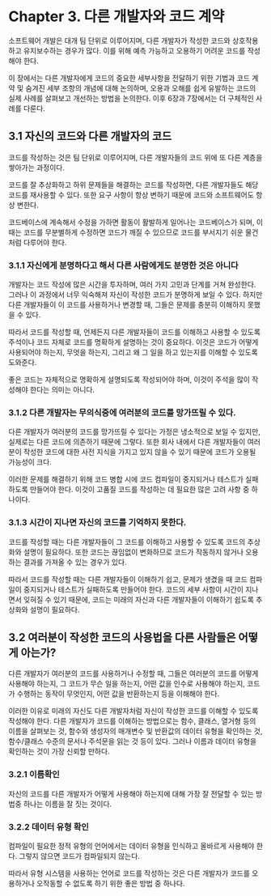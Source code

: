 # Chapter 3. 다른 개발자와 코드 계약

소프트웨어 개발은 대개 팀 단위로 이루어지며, 다른 개발자가 작성한 코드와 상호작용하고 유지보수하는 경우가 많다. 이를 위해 예측 가능하고 오용하기 어려운 코드를 작성해야 한다.

이 장에서는 다른 개발자에게 코드의 중요한 세부사항을 전달하기 위한 기법과 코드 계약 및 숨겨진 세부 조항의 개념에 대해 논의하며, 오용과 오해를 쉽게 유발하는 코드의 실제 사례를 살펴보고 개선하는 방법을 논의한다. 이후 6장과 7장에서는 더 구체적인 사례를 다룬다.

## 3.1 자신의 코드와 다른 개발자의 코드

코드를 작성하는 것은 팀 단위로 이루어지며, 다른 개발자들의 코드 위에 또 다른 계층을 쌓아가는 과정이다.

코드를 잘 추상화하고 하위 문제들을 해결하는 코드를 작성하면, 다른 개발자들도 해당 코드를 재사용할 수 있다. 또한 요구 사항이 항상 변하기 때문에 코드와 소프트웨어도 항상 변한다.

코드베이스에 계속해서 수정을 가하면 활동이 활발하게 일어나는 코드베이스가 되며, 이 때는 코드를 무분별하게 수정하면 코드가 깨질 수 있으므로 코드를 부서지기 쉬운 물건처럼 다루어야 한다.

### 3.1.1 자신에게 분명하다고 해서 다른 사람에게도 분명한 것은 아니다

개발자는 코드 작성에 많은 시간을 투자하며, 여러 가지 고민과 단계를 거쳐 완성한다. 그러나 이 과정에서 너무 익숙해져 자신이 작성한 코드가 분명하게 보일 수 있다. 하지만 다른 개발자들이 이 코드를 사용하거나 변경할 때, 그들은 문제를 충분히 이해하지 못했을 수 있다.

따라서 코드를 작성할 때, 언제든지 다른 개발자들이 코드를 이해하고 사용할 수 있도록 주석이나 코드 자체로 코드를 명확하게 설명하는 것이 중요하다. 이것은 코드가 어떻게 사용되어야 하는지, 무엇을 하는지, 그리고 왜 그 일을 하고 있는지를 이해할 수 있도록 도와준다.

좋은 코드는 자체적으로 명확하게 설명되도록 작성되어야 하며, 이것이 주석을 많이 작성해야 한다는 의미는 아니다.

### 3.1.2 다른 개발자는 무의식중에 여러분의 코드를 망가뜨릴 수 있다.

다른 개발자가 여러분의 코드를 망가뜨릴 수 있다는 가정은 냉소적으로 보일 수 있지만, 실제로는 다른 코드에 의존하기 때문에 그렇다. 또한 회사 내에서 다른 개발자들이 여러분이 작성한 코드에 대한 사전 지식을 가지고 있지 않을 수 있기 때문에 코드가 오용될 가능성이 크다.

이러한 문제를 해결하기 위해 코드 병합 시에 코드 컴파일이 중지되거나 테스트가 실패하도록 만들어야 한다. 이것이 고품질 코드를 작성하는 데 필요한 많은 고려 사항 중 하나이다.

### 3.1.3 시간이 지나면 자신의 코드를 기억하지 못한다.

코드를 작성할 때는 다른 개발자들이 그 코드를 이해하고 사용할 수 있도록 코드의 추상화와 설명이 필요하다. 또한 코드는 끊임없이 변화하므로 코드가 작동하지 않거나 오용하는 결과를 가져올 수 있는 경우가 있다.

따라서 코드를 작성할 때는 다른 개발자들이 이해하기 쉽고, 문제가 생겼을 때 코드 컴파일이 중지되거나 테스트가 실패하도록 만들어야 한다. 코드의 세부 사항이 시간이 지나면서 잊혀질 수 있기 때문에, 코드는 미래의 자신과 다른 개발자들이 이해하기 쉽도록 추상화와 설명이 필요하다.

## 3.2 여러분이 작성한 코드의 사용법을 다른 사람들은 어떻게 아는가?

다른 개발자가 여러분의 코드를 사용하거나 수정할 때, 그들은 여러분의 코드를 어떻게 사용해야 하는지, 그 코드가 무슨 일을 하는지, 어떤 값을 인수로 사용해야 하는지, 코드가 수행하는 동작이 무엇인지, 어떤 값을 반환하는지 등을 이해해야 한다.

이러한 이유로 미래의 자신도 다른 개발자처럼 자신이 작성한 코드를 이해할 수 있도록 작성해야 한다. 다른 개발자가 코드를 이해하는 방법으로는 함수, 클래스, 열거형 등의 이름을 살펴보는 것, 함수와 생성자의 매개변수 및 반환값의 데이터 유형을 확인하는 것, 함수/클래스 수준의 문서나 주석문을 읽는 것 등이 있다. 그러나 이름과 데이터 유형을 확인하는 것이 가장 신뢰할 만하다.

### 3.2.1 이름확인

자신의 코드를 다른 개발자가 어떻게 사용해야 하는지에 대해 가장 잘 전달할 수 있는 방법중 하나는 이름을 잘 짓는 것이다.

### 3.2.2 데이터 유형 확인

컴파일이 필요한 정적 유형의 언어에서는 데이터 유형을 인식하고 올바르게 사용해야 한다. 그렇지 않으면 코드가 컴파일되지 않는다.

따라서 유형 시스템을 사용하는 언어로 코드를 작성하는 것은 다른 개발자가 코드를 오용하거나 오작동할 수 없도록 하기 위한 좋은 방법 중 하나다.
